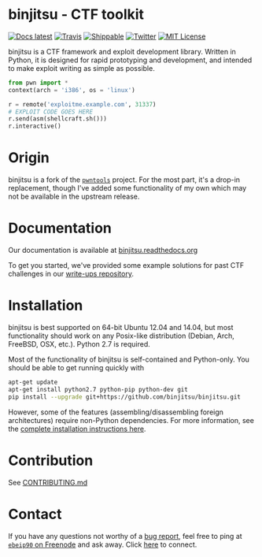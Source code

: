 # binjitsu - CTF toolkit
[![Docs latest](https://readthedocs.org/projects/binjitsu/badge/)](https://binjitsu.readthedocs.org/en/latest)
[![Travis](https://travis-ci.org/binjitsu/binjitsu.svg?branch=master)](https://travis-ci.org/binjitsu/binjitsu)
[![Shippable](https://img.shields.io/shippable/55687795edd7f2c05200bc0b/master.svg)](https://app.shippable.com/projects/55687795edd7f2c05200bc0b)
[![Twitter](https://img.shields.io/badge/twitter-ctfbinjitsu-4099FF.svg?style=flat)](https://twitter.com/ctfbinjitsu)
[![MIT License](https://img.shields.io/badge/license-MIT-blue.svg?style=flat)](http://choosealicense.com/licenses/mit/)

binjitsu is a CTF framework and exploit development library. Written in Python, it is designed for rapid prototyping and development, and intended to make exploit writing as simple as possible.

```python
from pwn import *
context(arch = 'i386', os = 'linux')

r = remote('exploitme.example.com', 31337)
# EXPLOIT CODE GOES HERE
r.send(asm(shellcraft.sh()))
r.interactive()
```

# Origin

binjitsu is a fork of the [`pwntools`](https://github.com/Gallopsled/pwntools) project.  For the most part, it's a drop-in replacement, though I've added some functionality of my own which may not be available in the upstream release.

# Documentation
Our documentation is available at [binjitsu.readthedocs.org](https://binjitsu.readthedocs.org/en/latest/)

To get you started, we've provided some example solutions for past CTF challenges in our [write-ups repository](https://github.com/binjitsu/examples).

# Installation

binjitsu is best supported on 64-bit Ubuntu 12.04 and 14.04, but most functionality should work on any Posix-like distribution (Debian, Arch, FreeBSD, OSX, etc.).  Python 2.7 is required.

Most of the functionality of binjitsu is self-contained and Python-only.  You should be able to get running quickly with

```sh
apt-get update
apt-get install python2.7 python-pip python-dev git
pip install --upgrade git+https://github.com/binjitsu/binjitsu.git
```

However, some of the features (assembling/disassembling foreign architectures) require non-Python dependencies.  For more information, see the [complete installation instructions here](https://binjitsu.readthedocs.org/en/latest/install.html).


# Contribution

See [CONTRIBUTING.md](CONTRIBUTING.md)

# Contact
If you have any questions not worthy of a [bug report](https://github.com/binjitsu/binjitsu/issues), feel free to ping
at [`ebeip90` on Freenode](irc://irc.freenode.net/pwning) and ask away.
Click [here](https://kiwiirc.com/client/irc.freenode.net/pwning) to connect.

